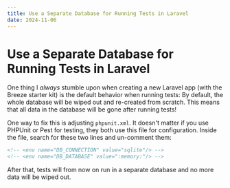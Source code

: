 ```yaml
---
title: Use a Separate Database for Running Tests in Laravel
date: 2024-11-06
---
```


# Use a Separate Database for Running Tests in Laravel

One thing I _always_ stumble upon when creating a new Laravel app (with the Breeze starter kit) is the default behavior when running tests: By default, the whole database will be wiped out and re-created from scratch. This means that all data in the database will be gone after running tests!

One way to fix this is adjusting `phpunit.xml`. It doesn't matter if you use PHPUnit or Pest for testing, they both use this file for configuration. Inside the file, search for these two lines and un-comment them:

```xml
<!-- <env name="DB_CONNECTION" value="sqlite"/> -->
<!-- <env name="DB_DATABASE" value=":memory:"/> -->
```

After that, tests will from now on run in a separate database and no more data will be wiped out.
